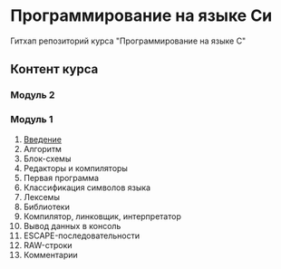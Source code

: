 # Программирование на языке Си
Гитхап репозиторий курса "Программирование на языке С"

## Контент курса

### Модуль 2

### Модуль 1

1. [Введение](./module01/Введение.md)
2. Алгоритм
3. Блок-схемы
4. Редакторы и компиляторы
5. Первая программа
6. Классификация символов языка
7. Лексемы
8. Библиотеки
9. Компилятор, линковщик, интерпретатор
10. Вывод данных в консоль
11. ESCAPE-последовательности
12. RAW-строки
13. Комментарии

